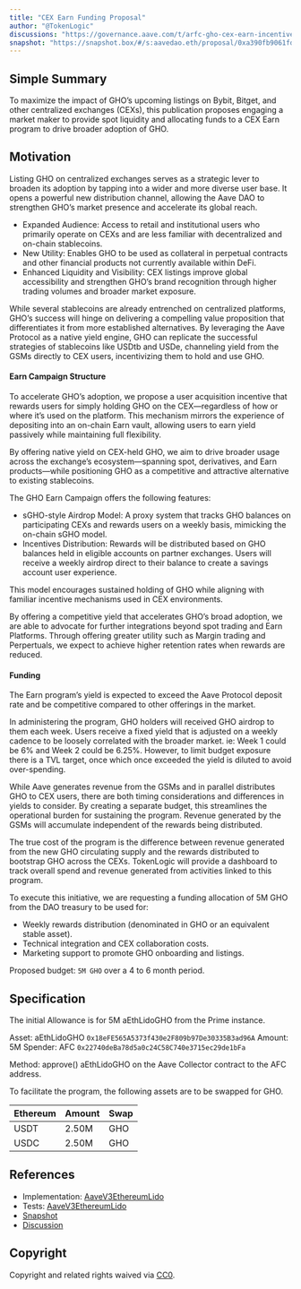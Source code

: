 ```yaml
---
title: "CEX Earn Funding Proposal"
author: "@TokenLogic"
discussions: "https://governance.aave.com/t/arfc-gho-cex-earn-incentive-program/22284"
snapshot: "https://snapshot.box/#/s:aavedao.eth/proposal/0xa390fb9061fd689a5d93519a7a9dae23d76b4010b3eea6aaedc70ea7aaed9310"
---
```


## Simple Summary

To maximize the impact of GHO’s upcoming listings on Bybit, Bitget, and other centralized exchanges (CEXs), this publication proposes engaging a market maker to provide spot liquidity and allocating funds to a CEX Earn program to drive broader adoption of GHO.

## Motivation

Listing GHO on centralized exchanges serves as a strategic lever to broaden its adoption by tapping into a wider and more diverse user base. It opens a powerful new distribution channel, allowing the Aave DAO to strengthen GHO’s market presence and accelerate its global reach.

- Expanded Audience: Access to retail and institutional users who primarily operate on CEXs and are less familiar with decentralized and on-chain stablecoins.
- New Utility: Enables GHO to be used as collateral in perpetual contracts and other financial products not currently available within DeFi.
- Enhanced Liquidity and Visibility: CEX listings improve global accessibility and strengthen GHO’s brand recognition through higher trading volumes and broader market exposure.

While several stablecoins are already entrenched on centralized platforms, GHO’s success will hinge on delivering a compelling value proposition that differentiates it from more established alternatives. By leveraging the Aave Protocol as a native yield engine, GHO can replicate the successful strategies of stablecoins like USDtb and USDe, channeling yield from the GSMs directly to CEX users, incentivizing them to hold and use GHO.

#### Earn Campaign Structure

To accelerate GHO’s adoption, we propose a user acquisition incentive that rewards users for simply holding GHO on the CEX—regardless of how or where it’s used on the platform. This mechanism mirrors the experience of depositing into an on-chain Earn vault, allowing users to earn yield passively while maintaining full flexibility.

By offering native yield on CEX-held GHO, we aim to drive broader usage across the exchange’s ecosystem—spanning spot, derivatives, and Earn products—while positioning GHO as a competitive and attractive alternative to existing stablecoins.

The GHO Earn Campaign offers the following features:

- sGHO-style Airdrop Model: A proxy system that tracks GHO balances on participating CEXs and rewards users on a weekly basis, mimicking the on-chain sGHO model.
- Incentives Distribution: Rewards will be distributed based on GHO balances held in eligible accounts on partner exchanges. Users will receive a weekly airdrop direct to their balance to create a savings account user experience.

This model encourages sustained holding of GHO while aligning with familiar incentive mechanisms used in CEX environments.

By offering a competitive yield that accelerates GHO’s broad adoption, we are able to advocate for further integrations beyond spot trading and Earn Platforms. Through offering greater utility such as Margin trading and Perpertuals, we expect to achieve higher retention rates when rewards are reduced.

#### Funding

The Earn program’s yield is expected to exceed the Aave Protocol deposit rate and be competitive compared to other offerings in the market.

In administering the program, GHO holders will received GHO airdrop to them each week. Users receive a fixed yield that is adjusted on a weekly cadence to be loosely correlated with the broader market. ie: Week 1 could be 6% and Week 2 could be 6.25%. However, to limit budget exposure there is a TVL target, once which once exceeded the yield is diluted to avoid over-spending.

While Aave generates revenue from the GSMs and in parallel distributes GHO to CEX users, there are both timing considerations and differences in yields to consider. By creating a separate budget, this streamlines the operational burden for sustaining the program. Revenue generated by the GSMs will accumulate independent of the rewards being distributed.

The true cost of the program is the difference between revenue generated from the new GHO circulating supply and the rewards distributed to bootstrap GHO across the CEXs. TokenLogic will provide a dashboard to track overall spend and revenue generated from activities linked to this program.

To execute this initiative, we are requesting a funding allocation of 5M GHO from the DAO treasury to be used for:

- Weekly rewards distribution (denominated in GHO or an equivalent stable asset).
- Technical integration and CEX collaboration costs.
- Marketing support to promote GHO onboarding and listings.

Proposed budget: `5M GHO` over a 4 to 6 month period.

## Specification

The initial Allowance is for 5M aEthLidoGHO from the Prime instance.

Asset: aEthLidoGHO `0x18eFE565A5373f430e2F809b97De30335B3ad96A`
Amount: 5M
Spender: AFC `0x22740deBa78d5a0c24C58C740e3715ec29de1bFa`

Method: approve() aEthLidoGHO on the Aave Collector contract to the AFC address.

To facilitate the program, the following assets are to be swapped for GHO.

| Ethereum | Amount | Swap |
| -------- | ------ | ---- |
| USDT     | 2.50M  | GHO  |
| USDC     | 2.50M  | GHO  |

## References

- Implementation: [AaveV3EthereumLido](https://github.com/bgd-labs/aave-proposals-v3/blob/main/src/20250625_AaveV3EthereumLido_CEXEarnFundingProposal/AaveV3EthereumLido_CEXEarnFundingProposal_20250625.sol)
- Tests: [AaveV3EthereumLido](https://github.com/bgd-labs/aave-proposals-v3/blob/main/src/20250625_AaveV3EthereumLido_CEXEarnFundingProposal/AaveV3EthereumLido_CEXEarnFundingProposal_20250625.t.sol)
- [Snapshot](https://snapshot.box/#/s:aavedao.eth/proposal/0xa390fb9061fd689a5d93519a7a9dae23d76b4010b3eea6aaedc70ea7aaed9310)
- [Discussion](https://governance.aave.com/t/arfc-gho-cex-earn-incentive-program/22284)

## Copyright

Copyright and related rights waived via [CC0](https://creativecommons.org/publicdomain/zero/1.0/).
